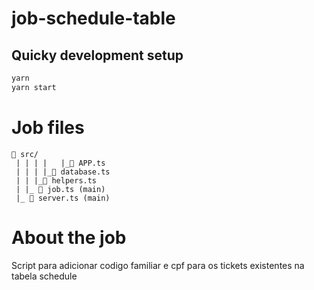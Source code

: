 # job-schedule-table

## Quicky development setup
```bash
yarn
yarn start
```
# Job files
```
📂 src/
 | | | |   |_📂 APP.ts
 | | | |_📂 database.ts
 | | |_📂 helpers.ts
 | |_ 📂 job.ts (main)
 |_ 📂 server.ts (main)
```

# About the job
Script para adicionar codigo familiar e cpf para os tickets existentes na tabela schedule
